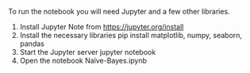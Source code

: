 To run the notebook you will need Jupyter and a few other libraries.

1. Install Jupyter Note from https://jupyter.org/install
2. Install the necessary libraries
pip install matplotlib, numpy, seaborn, pandas
3. Start the Jupyter server
jupyter notebook
4. Open the notebook Naïve-Bayes.ipynb

